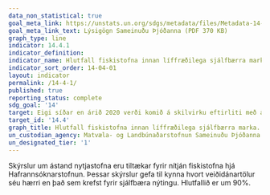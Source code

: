 ```yaml
---
data_non_statistical: true
goal_meta_link: https://unstats.un.org/sdgs/metadata/files/Metadata-14-04-01.pdf
goal_meta_link_text: Lýsigögn Sameinuðu Þjóðanna (PDF 370 KB)
graph_type: line
indicator: 14.4.1
indicator_definition:
indicator_name: Hlutfall fiskistofna innan líffræðilega sjálfbærra marka.
indicator_sort_order: 14-04-01
layout: indicator
permalink: /14-4-1/
published: true
reporting_status: complete
sdg_goal: '14'
target: Eigi síðar en árið 2020 verði komið á skilvirku eftirliti með afla og tekið fyrir ofveiði og ólöglegar, óskráðar og stjórnlausar fiskveiðar og skaðlegar veiðiaðferðir. Hrundið verði í framkvæmd áætlunum um stjórn fiskveiða, sem byggjast á vísindalegum grunni, í því skyni að endurheimta fiskstofna á sem skemmstum tíma, a.m.k. að því marki að hámarka sjálfbærni stofna með tilliti til líffræðilegra eiginleika. 
target_id: '14.4'
graph_title: Hlutfall fiskistofna innan líffræðilega sjálfbærra marka.
un_custodian_agency: Matvæla- og Landbúnaðarstofnun Sameinuðu Þjóðanna (FAO)
un_designated_tier: '1'
---
```

Skýrslur um ástand nytjastofna eru tiltækar fyrir nítján fiskistofna hjá Hafrannsóknarstofnun. Þessar skýrslur gefa til kynna hvort veiðidánartölur séu hærri en það sem krefst fyrir sjálfbæra nýtingu. Hlutfallið er um 90%.
